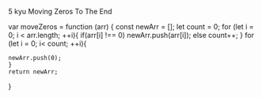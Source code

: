5 kyu
Moving Zeros To The End

var moveZeros = function (arr) {
const newArr = [];
let count = 0;
  for (let i = 0; i < arr.length; ++i){
    if(arr[i] !== 0) newArr.push(arr[i]);
    else count++;
    }
    for (let i = 0; i< count; ++i){
    
    newArr.push(0);
    }
    return newArr;
}
